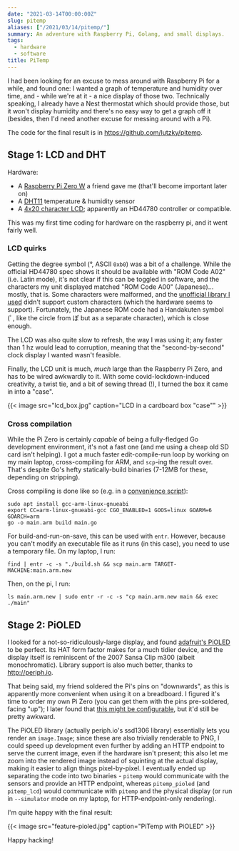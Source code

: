 ```yaml
---
date: "2021-03-14T00:00:00Z"
slug: pitemp
aliases: ["/2021/03/14/pitemp/"]
summary: An adventure with Raspberry Pi, Golang, and small displays.
tags:
  - hardware
  - software
title: PiTemp
---
```


<!-- markdownlint-disable MD013 -->

I had been looking for an excuse to mess around with Raspberry Pi for a while, and found one: I wanted a graph of temperature and humidity over time, and - while we're at it - a nice display of those two. Technically speaking, I already have a Nest thermostat which should provide those, but it won't display humidity and there's no easy way to get a graph off it (besides, then I'd need another excuse for messing around with a Pi).

The code for the final result is in <https://github.com/lutzky/pitemp>.

## Stage 1: LCD and DHT

Hardware:

- A [Raspberry Pi Zero W] a friend gave me (that'll become important later on)
- A [DHT11] temperature & humidity sensor
- A [4x20 character LCD][lcd]; apparently an HD44780 controller or compatible.

[raspberry pi zero w]: https://www.raspberrypi.org/products/raspberry-pi-zero-w/
[dht11]: https://www.amazon.co.uk/gp/product/B07L83K6CF
[lcd]: https://www.amazon.co.uk/gp/product/B07QNKCLJM

This was my first time coding for hardware on the raspberry pi, and it went fairly well.

### LCD quirks

Getting the degree symbol (&deg;, ASCII `0xb0`) was a bit of a challenge. While the official HD44780 spec shows it should be available with "ROM Code A02" (i.e. Latin mode), it's not clear if this can be toggled in software, and the characters my unit displayed matched "ROM Code A00" (Japanese)... mostly, that is. Some characters were malformed, and the [unofficial library I used][go-hd44780] didn't support custom characters (which the hardware seems to support). Fortunately, the Japanese ROM code had a Handakuten symbol (ﾟ, like the circle from ぽ but as a separate character), which is close enough.

The LCD was also quite slow to refresh, the way I was using it; any faster than 1 hz would lead to corruption, meaning that the "second-by-second" clock display I wanted wasn't feasible.

Finally, the LCD unit is much, _much_ large than the Raspberry Pi Zero, and has to be wired awkwardly to it. With some covid-lockdown-induced creativity, a twist tie, and a bit of sewing thread (!), I turned the box it came in into a "case".

{{< image src="lcd_box.jpg" caption="LCD in a cardboard box \"case\"" >}}

[go-hd44780]: https://github.com/d2r2/go-hd44780

### Cross compilation

While the Pi Zero is certainly _capable_ of being a fully-fledged Go development environment, it's not a fast one (and me using a cheap old SD card isn't helping). I got a much faster edit-compile-run loop by working on my main laptop, cross-compiling for ARM, and `scp`-ing the result over. That's despite Go's hefty statically-build binaries (7-12MB for these, depending on stripping).

Cross compiling is done like so (e.g. in a [convenience script][cross-compile-script]):

```shell
sudo apt install gcc-arm-linux-gnueabi
export CC=arm-linux-gnueabi-gcc CGO_ENABLED=1 GOOS=linux GOARM=6 GOARCH=arm
go -o main.arm build main.go
```

For build-and-run-on-save, this can be used with `entr`. However, because you can't modify an executable file as it runs (in this case), you need to use a temporary file. On my laptop, I run:

```shell
find | entr -c -s "./build.sh && scp main.arm TARGET-MACHINE:main.arm.new
```

Then, on the pi, I run:

```shell
ls main.arm.new | sudo entr -r -c -s "cp main.arm.new main && exec ./main"
```

[cross-compile-script]: https://github.com/lutzky/pitemp/blob/main/build.sh

## Stage 2: PiOLED

I looked for a not-so-ridiculously-large display, and found [adafruit's PiOLED][pioled] to be perfect. Its HAT form factor makes for a much tidier device, and the display itself is reminiscent of the 2007 Sansa Clip m300 (albeit monochromatic). Library support is also much better, thanks to <http://periph.io>.

[pioled]: https://www.adafruit.com/product/3527

That being said, my friend soldered the Pi's pins on "downwards", as this is apparently more convenient when using it on a breadboard. I figured it's time to order my own Pi Zero (you can get them with the pins pre-soldered, facing "up"); I later found that [this might be configurable][ssd1306-opts], but it'd still be pretty awkward.

[ssd1306-opts]: https://pkg.go.dev/periph.io/x/devices/v3/ssd1306#Opts

The PiOLED library (actually periph.io's ssd1306 library) essentially lets you render an `image.Image`; since these are also trivially renderable to PNG, I could speed up development even further by adding an HTTP endpoint to serve the current image, even if the hardware isn't present; this also let me zoom into the rendered image instead of squinting at the actual display, making it easier to align things pixel-by-pixel. I eventually ended up separating the code into two binaries - `pitemp` would communicate with the sensors and provide an HTTP endpoint, whereas `pitemp_pioled` (and `pitemp_lcd`) would communicate with `pitemp` and the physical display (or run in `--simulator` mode on my laptop, for HTTP-endpoint-only rendering).

I'm quite happy with the final result:

{{< image src="feature-pioled.jpg" caption="PiTemp with PiOLED" >}}

Happy hacking!
